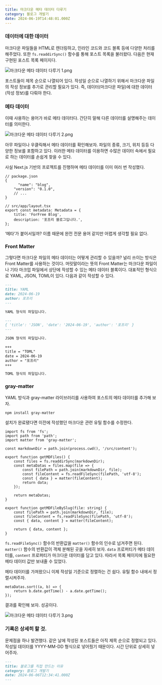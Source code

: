 ```yaml
---
title: 마크다운 메타 데이터 다루기
category: 블로그 개발기
date: 2024-06-19T14:48:01.000Z
---
```


### 데이터에 대한 데이터

마크다운 파일들을 HTML로 렌더링하고, 인라인 코드와 코드 블록 등에 다양한 처리를 해주었다. 또한 `fs.readdirSync()` 함수를 통해 포스트 목록을 불러왔다. 다음은 현재 구현된 포스트 목록 페이지다.

![마크다운 메타 데이터 다루기 1.png](/image/마크다운%20메타%20데이터%20다루기%201.png)

포스트들이 제목 순으로 나열되어 있다. 작성일 순으로 나열하기 위해서 마크다운 파일의 작성 정보를 추가로 관리할 필요가 있다. 즉, 데이터(마크다운 파일)에 대한 데이터(작성 정보)를 다뤄야 한다.

### 메타 데이터

이때 사용하는 용어가 바로 메타 데이터다. 간단히 말해 다른 데이터를 설명해주는 데이터를 의미한다.

![마크다운 메타 데이터 다루기 2.png](/image/마크다운%20메타%20데이터%20다루기%202.png)

아무 파일이나 우클릭해서 메타 데이터를 확인해보자. 파일의 종류, 크기, 위치 등등 다양한 정보를 포함하고 있다. 이러한 메타 데이터를 이용하면 수많은 데이터 속에서 필요로 하는 데이터를 손쉽게 찾을 수 있다.

사실 Next.js 기반의 프로젝트를 진행하며 메타 데이터를 이미 여러 번 작성했다.

```tsx
// package.json
{
	  "name": "blog",
    "version": "0.1.0",
    // ...
}

// src/app/layout.tsx
export const metadata: Metadata = {
    title: 'ForFree Blog',
    description: '포프리 블로그입니다.',
};
```

‘메타’가 붙어서일까? 이름 때문에 완전 전문 용어 같지만 어렵게 생각할 필요 없다.

### Front Matter

그렇다면 마크다운 파일의 메타 데이터는 어떻게 관리할 수 있을까? 널리 쓰이는 방식은 Front Matter를 사용하는 것이다. 머릿말이라는 뜻의 Front Matter는 마크다운 파일이나 기타 마크업 파일에서 상단에 작성할 수 있는 메타 데이터 블록이다. 대표적인 형식으로 YAML, JSON, TOML이 있다. 다음과 같이 작성할 수 있다.

```md
---
title: YAML
date: 2024-06-19
author: 포프리
---

YAML 형식의 파일입니다.
```

```md
---
{ 'title': 'JSON', 'date': '2024-06-19', 'author': '포프리' }
---

JSON 형식의 파일입니다.
```

```md
+++
title = "TOML"
date = 2024-06-19
author = "포프리"
+++

TOML 형식의 파일입니다.
```

### gray-matter

YAML 방식과 gray-matter 라이브러리를 사용하여 포스트의 메타 데이터를 추가해 보자.

```shell
npm install gray-matter
```

설치가 완료됐다면 이전에 작성했던 마크다운 관련 유틸 함수를 수정한다.

```tsx
import fs from 'fs';
import path from 'path';
import matter from 'gray-matter';

const markdownDir = path.join(process.cwd(), '/src/content');

export function getMDFiles() {
    const files = fs.readdirSync(markdownDir);
    const metaDatas = files.map(file => {
        const filePath = path.join(markdownDir, file);
        const fileContent = fs.readFileSync(filePath, 'utf-8');
        const { data } = matter(fileContent);
        return data;
    });

    return metaDatas;
}

export function getMDFileBySlug(file: string) {
    const filePath = path.join(markdownDir, file);
    const fileContent = fs.readFileSync(filePath, 'utf-8');
    const { data, content } = matter(fileContent);

    return { data, content };
}
```

`fs.readFileSync()` 함수의 반환값을 `matter()` 함수의 인수로 넘겨주면 된다. `matter()` 함수의 반환값이 객체 분해된 곳을 자세히 보자. `data` 프로퍼티가 메타 데이터를, `content` 프로퍼티가 마크다운 데이터를 담고 있다. 따라서 목록 페이지에 필요한 메타 데이터 값만 보내줄 수 있었다.

메타 데이터를 가져왔으니 이제 작성일 기준으로 정렬하는 건 쉽다. 유틸 함수 내에서 정렬시켜주자.

```tsx
metaDatas.sort((a, b) => {
    return b.date.getTime() - a.date.getTime();
});
```

결과를 확인해 보자. 성공이다.

![마크다운 메타 데이터 다루기 3.png](/image/마크다운%20메타%20데이터%20다루기%203.png)

### 기록은 상세히 할 것.

문제점을 하나 발견했다. 같은 날에 작성된 포스트들은 아직 제목 순으로 정렬되고 있다. 작성일 데이터를 YYYY-MM-DD 형식으로 넣어줬기 때문이다. 시간 단위로 상세히 넣어주자.

```markdown
---
title: 블로그를 직접 만드는 이유
category: 블로그 개발기
date: 2024-06-06T12:34:41.000Z
---
```
